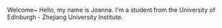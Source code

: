 Welcome~
Hello, my name is Joanna. 
I'm a student from the University of Edinburgh - Zhejiang University Institute.
